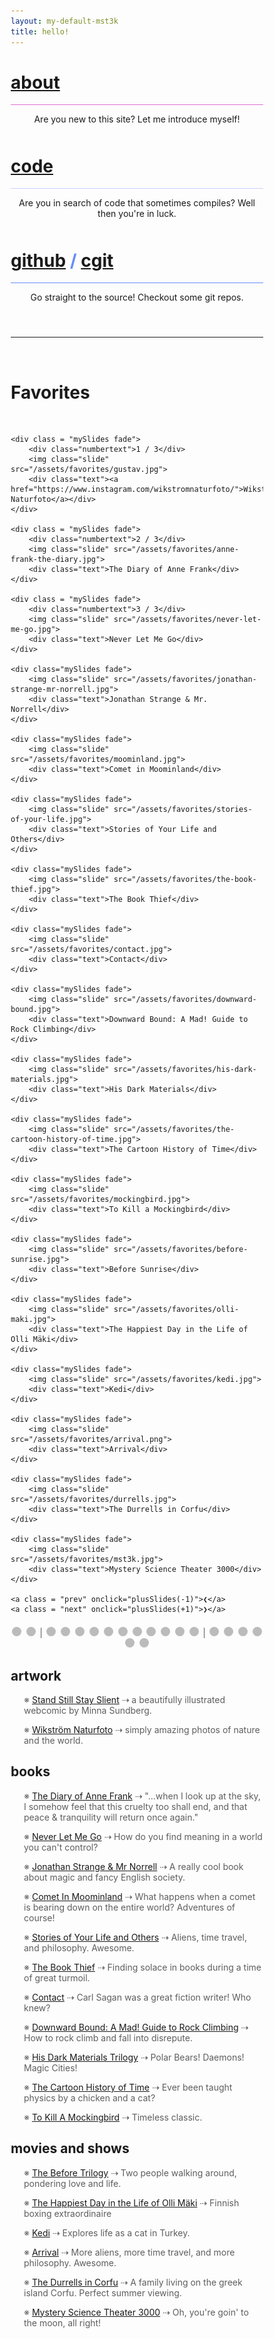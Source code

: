 ```yaml
---
layout: my-default-mst3k
title: hello!
---
```



<!-- https://stackoverflow.com/questions/1685078/how-do-you-make-a-div-tag-into-a-link -->

<div class="container">

<div class="fixed about"  id="featured" onclick="location.href='/about'">
    <h1 class="home-page"><a href ="/about" class="about">about</a></h1>
    <div class="border-home" style="border-bottom: 1px solid #db6ecf;"></div>
    <p style="text-align: center; padding-bottom: 10px;">Are you new to this site? Let me introduce myself!</p>

  </div>

<div class="fixed code" id="featured" onclick="location.href='/code'">
    <h1 class="home-page"><a href = "/code" class="code">code</a></h1>
    <div class="border-home" style="border-bottom: 1px solid #cdd1fa;"></div>
    <p style="text-align: center; padding-bottom: 10px;">Are you in search of code that sometimes compiles? Well then you're in luck.</p>

  </div>


<div class="fixed git" id="featured" onclick="location.href='https://www.github.com/lbeckman314'">
    <h1 class="home-page" style="color:#678CFA;">
    <a href = "https://www.github.com/lbeckman314" class="git">github</a> / <a href="https://git.liambeckman.com" class="git">cgit</a>
    </h1>
    <div class="border-home" style="border-bottom: 1px solid #678cfa;"></div>
    <p style="text-align: center; padding-bottom: 10px;">Go straight to the source! Checkout some git repos.</p>

  </div>

</div>

<br />
<hr />
<br />

<h1 class="favorites">Favorites</h1>
<br />

<div class = "slideshow-container">
    <div class = "mySlides fade">
        <div class="numbertext">1 / 3</div>
        <img class="slide" src="/assets/favorites/ssss.jpg">
        <div class="text"><a href="https://www.sssscomic.com">Stand Still Stay Slient</a></div>
    </div>

    <div class = "mySlides fade">
        <div class="numbertext">1 / 3</div>
        <img class="slide" src="/assets/favorites/gustav.jpg">
        <div class="text"><a href="https://www.instagram.com/wikstromnaturfoto/">Wikström Naturfoto</a></div>
    </div>

    <div class = "mySlides fade">
        <div class="numbertext">2 / 3</div>
        <img class="slide" src="/assets/favorites/anne-frank-the-diary.jpg">
        <div class="text">The Diary of Anne Frank</div>
    </div>

    <div class = "mySlides fade">
        <div class="numbertext">3 / 3</div>
        <img class="slide" src="/assets/favorites/never-let-me-go.jpg">
        <div class="text">Never Let Me Go</div>
    </div>

    <div class="mySlides fade">
        <img class="slide" src="/assets/favorites/jonathan-strange-mr-norrell.jpg">
        <div class="text">Jonathan Strange & Mr. Norrell</div>
    </div>

    <div class="mySlides fade">
        <img class="slide" src="/assets/favorites/moominland.jpg">
        <div class="text">Comet in Moominland</div>
    </div>

    <div class="mySlides fade">
        <img class="slide" src="/assets/favorites/stories-of-your-life.jpg">
        <div class="text">Stories of Your Life and Others</div>
    </div>

    <div class="mySlides fade">
        <img class="slide" src="/assets/favorites/the-book-thief.jpg">
        <div class="text">The Book Thief</div>
    </div>

    <div class="mySlides fade">
        <img class="slide" src="/assets/favorites/contact.jpg">
        <div class="text">Contact</div>
    </div>

    <div class="mySlides fade">
        <img class="slide" src="/assets/favorites/downward-bound.jpg">
        <div class="text">Downward Bound: A Mad! Guide to Rock Climbing</div>
    </div>

    <div class="mySlides fade">
        <img class="slide" src="/assets/favorites/his-dark-materials.jpg">
        <div class="text">His Dark Materials</div>
    </div>

    <div class="mySlides fade">
        <img class="slide" src="/assets/favorites/the-cartoon-history-of-time.jpg">
        <div class="text">The Cartoon History of Time</div>
    </div>

    <div class="mySlides fade">
        <img class="slide" src="/assets/favorites/mockingbird.jpg">
        <div class="text">To Kill a Mockingbird</div>
    </div>

    <div class="mySlides fade">
        <img class="slide" src="/assets/favorites/before-sunrise.jpg">
        <div class="text">Before Sunrise</div>
    </div>

    <div class="mySlides fade">
        <img class="slide" src="/assets/favorites/olli-maki.jpg">
        <div class="text">The Happiest Day in the Life of Olli Mäki</div>
    </div>

    <div class="mySlides fade">
        <img class="slide" src="/assets/favorites/kedi.jpg">
        <div class="text">Kedi</div>
    </div>

    <div class="mySlides fade">
        <img class="slide" src="/assets/favorites/arrival.png">
        <div class="text">Arrival</div>
    </div>

    <div class="mySlides fade">
        <img class="slide" src="/assets/favorites/durrells.jpg">
        <div class="text">The Durrells in Corfu</div>
    </div>

    <div class="mySlides fade">
        <img class="slide" src="/assets/favorites/mst3k.jpg">
        <div class="text">Mystery Science Theater 3000</div>
    </div>

    <a class = "prev" onclick="plusSlides(-1)">❮</a>
    <a class = "next" onclick="plusSlides(+1)">❯</a>

</div>

<div class="buttons">
    <span class="dot" onclick="currentSlide(1)"></span>
    <span class="dot" onclick="currentSlide(2)"></span><span class="grey"> | </span>
    <span class="dot" onclick="currentSlide(3)"></span>
    <span class="dot" onclick="currentSlide(4)"></span>
    <span class="dot" onclick="currentSlide(5)"></span>
    <span class="dot" onclick="currentSlide(6)"></span>
    <span class="dot" onclick="currentSlide(7)"></span>
    <span class="dot" onclick="currentSlide(8)"></span>
    <span class="dot" onclick="currentSlide(9)"></span>
    <span class="dot" onclick="currentSlide(10)"></span>
    <span class="dot" onclick="currentSlide(11)"></span>
    <span class="dot" onclick="currentSlide(12)"></span>
    <span class="dot" onclick="currentSlide(13)"></span><span class="grey"> | </span>
    <span class="dot" onclick="currentSlide(14)"></span>
    <span class="dot" onclick="currentSlide(15)"></span>
    <span class="dot" onclick="currentSlide(16)"></span>
    <span class="dot" onclick="currentSlide(17)"></span>
    <span class="dot" onclick="currentSlide(18)"></span>
    <span class="dot" onclick="currentSlide(19)"></span>
</div>




<div id="align">

<h2>artwork</h2>
<p>※ <a href="https://www.sssscomic.com">Stand Still Stay Slient</a> ⇢ a beautifully illustrated webcomic by Minna Sundberg.</p>
<p>※ <a href="https://www.instagram.com/wikstromnaturfoto/">Wikström Naturfoto</a> ⇢ simply amazing photos of nature and the world.</p>


<h2>books</h2>
<p>※ <a href="https://en.wikipedia.org/wiki/Anne_Frank">The Diary of Anne Frank</a> ⇢ "...when I look up at the sky, I somehow feel that this cruelty too shall end, and that peace & tranquility will return once again."</p>
<p>※ <a href="https://en.wikipedia.org/wiki/Never_Let_Me_Go_(novel)">Never Let Me Go</a> ⇢ How do you find meaning in a world you can't control?</p>
<p>※ <a href="https://en.wikipedia.org/wiki/Jonathan_Strange_%26_Mr_Norrell">Jonathan Strange & Mr Norrell</a> ⇢ A really cool book about magic and fancy English society.</p>
<p>※ <a href="https://en.wikipedia.org/wiki/Comet_in_Moominland">Comet In Moominland</a> ⇢ What happens when a comet is bearing down on the entire world? Adventures of course! </p>
<p>※ <a href="https://en.wikipedia.org/wiki/Story_of_Your_Life">Stories of Your Life and Others</a> ⇢ Aliens, time travel, and philosophy. Awesome.</p>
<p>※ <a href="https://en.wikipedia.org/wiki/The_Book_Thief">The Book Thief</a> ⇢ Finding solace in books during a time of great turmoil.</p>
<p>※ <a href="https://en.wikipedia.org/wiki/Contact_(novel)">Contact</a> ⇢ Carl Sagan was a great fiction writer! Who knew?</p>
<p>※ <a href="http://publications.americanalpineclub.org/articles/12197656700/Downward-Bound-A-Mad-Guide-to-Rock-Climbing">Downward Bound: A Mad! Guide to Rock Climbing</a> ⇢ How to rock climb and fall into disrepute.</p>
<p>※ <a href="https://en.wikipedia.org/wiki/His_Dark_Materials">His Dark Materials Trilogy</a> ⇢ Polar Bears! Daemons! Magic Cities!</p>
<p>※ <a href="http://www.katecharlesworth.com/time/index.html">The Cartoon History of Time</a> ⇢ Ever been taught physics by a chicken and a cat?</p>
<p>※ <a href="https://en.wikipedia.org/wiki/To_Kill_a_Mockingbird">To Kill A Mockingbird</a> ⇢ Timeless classic.</p>

<h2>movies and shows</h2>
<p>※ <a href="https://en.wikipedia.org/wiki/Before_Sunrise">The Before Trilogy</a> ⇢ Two people walking around, pondering love and life.</p>
<p>※ <a href="https://en.wikipedia.org/wiki/The_Happiest_Day_in_the_Life_of_Olli_M%C3%A4ki">The Happiest Day in the Life of Olli Mäki</a> ⇢ Finnish boxing extraordinaire</p>
<p>※ <a href="https://en.wikipedia.org/wiki/Kedi_(2016_film)">Kedi</a> ⇢ Explores life as a cat in Turkey.</p>
<p>※ <a href="https://en.wikipedia.org/wiki/Arrival_(film)">Arrival</a> ⇢ More aliens, more time travel, and more philosophy. Awesome.</p>

<p>※ <a href="https://en.wikipedia.org/wiki/The_Durrells">The Durrells in Corfu</a> ⇢ A family living on the greek island Corfu. Perfect summer viewing.</p>
<p>※ <a href="https://en.wikipedia.org/wiki/Mystery_Science_Theater_3000">Mystery Science Theater 3000</a> ⇢ Oh, you're goin' to the moon, all right!</p>


<script>
/*
let names = document.getElementById("align").querySelectorAll("a");
let maxWidth = 0;

console.log(names);
for (let i = 0; i < names.length; i++) {
    console.log("names: " + names[i].innerText + " " + names[i].offsetWidth);
    if (names[i].offsetWidth > maxWidth) {
        maxWidth = names[i].offsetWidth;
    }
}

for (let i = 0; i < names.length; i++) {
    names[i].style.width = maxWidth + "px";
}
*/


var slideIndex = 1;
showSlides(slideIndex);

function plusSlides(n) {
    showSlides(slideIndex += n);
}

function currentSlide(n) {
    showSlides(slideIndex = n);
}

function showSlides(n) {
    var i;
    var slides = document.getElementsByClassName("mySlides");
    var dots = document.getElementsByClassName("dot");
    if (n > slides.length) {
        slideIndex = 1;
    }

    if (n < 1) {
        slideIndex = slides.length;
    }

    for (i = 0; i < slides.length; i++) {
        slides[i].style.display = "none";
    }

    for (i = 0; i < dots.length; i++) {
        dots[i].className = dots[i].className.replace(" active", "");
    }

    if (slideIndex > slides.length) {
        slideIndex = 1;
    }

    //slideIndex += 1;
    slides[slideIndex - 1].style.display = "block";
    dots[slideIndex - 1].className += " active";

    //setTimeout(showSlides, 10000);
}

</script>

<style>
#align a {
  display: inline-block;
}


#align p {
  padding-left: 1.5em;
  color: #5e5e5e;
}


* {
    box-sizing: border-box;
}

img.slide {
    width: 100%;
    margin-left: auto;
    margin-right: auto;
    display: block;
    height: 36em;
    object-fit: cover;
}

div.buttons {
    text-align: center;
    margin-left: auto;
    margin-right: auto;
    padding-top: 0.5em;
}

span.grey {
    color: #5e5e5e;
}

.slideshow-container {
    max-width: 1000px;
    position: relative;
    margin: auto;
}

.mySlides {
    display: none;
}

.prev, .next {
    cursor: pointer;
    position: absolute;
    top: 50%;
    width: auto;
    margin-top: -22px;
    padding: 16px;
    color: white;
    font-weight: bold;
    font-size: 18px;
    /*transition: 0.6s ease;*/
    border-radius: 0 3px 3px 0;
}

.next {
    right: 0;
    border-radius: 3px 0 0 3px;
}

.prev:hover, .next:hover {
    background-color: rgba(0,0,0,0.8);
}

.text {
    font-size: 15px;
    padding: 8px 12px;
    width: 100%;
    text-align: center;
}


.numbertext {
    color: #f2f2f2;
    font-size: 12px;
    padding: 8px 12px;
    position: absolute;
    top: 0;
    display: none;
}

.dot {
    cursor: pointer;
    height: 15px;
    width: 15px;
    margin: 0 2px;
    background-color: #bbb;
    border-radius: 50%;
    display: inline-block;
    /*transition: background-color 0.6s ease;*/
}

.active, .dot:hover {
    background-color: #717171;
}

.fade {
    animation-name: fade;
    animation-duration: 1.5s;
}

@keyframes fade {
    from {
        opacity: .4;
    }

    to {
        opacity: 1;
    }
}
</style>


